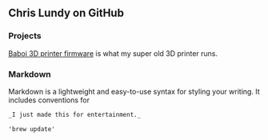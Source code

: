 ## Chris Lundy on GitHub

### Projects

[Baboi 3D printer firmware](https://github.com/MrLundy/Baboi) is what my super old 3D printer runs.




### Markdown

Markdown is a lightweight and easy-to-use syntax for styling your writing. It includes conventions for

```markdown
_I just made this for entertainment._

'brew update'

```
